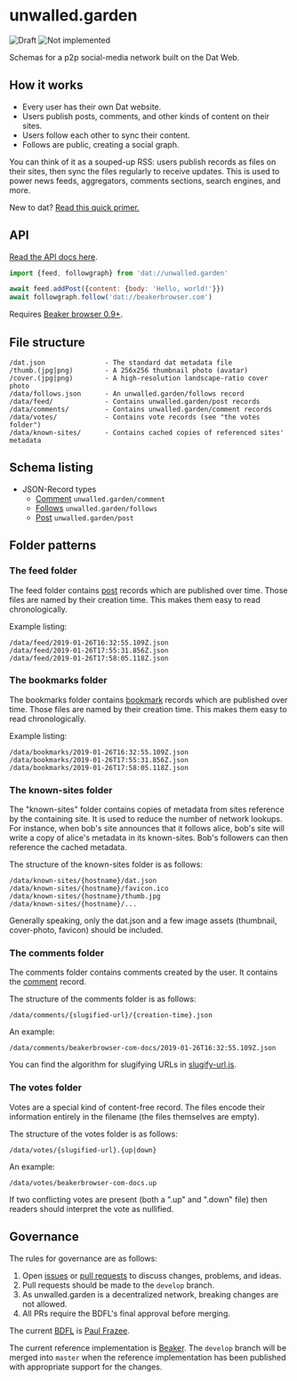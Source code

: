 # unwalled.garden

![Draft](https://img.shields.io/badge/Draft-In%20progress-yellow.svg) ![Not implemented](https://img.shields.io/badge/Status-Not%20implemented-red.svg)

Schemas for a p2p social-media network built on the Dat Web.

## How it works

 - Every user has their own Dat website.
 - Users publish posts, comments, and other kinds of content on their sites.
 - Users follow each other to sync their content.
 - Follows are public, creating a social graph.

You can think of it as a souped-up RSS: users publish records as files on their sites, then sync the files regularly to receive updates. This is used to power news feeds, aggregators, comments sections, search engines, and more.

New to dat? [Read this quick primer.](./dat-primer.md)

## API

[Read the API docs here](./api.md).

```js
import {feed, followgraph} from 'dat://unwalled.garden'

await feed.addPost({content: {body: 'Hello, world!'}})
await followgraph.follow('dat://beakerbrowser.com')
```

Requires [Beaker browser 0.9+](https://beakerbrowser.com).

## File structure

```
/dat.json               - The standard dat metadata file
/thumb.(jpg|png)        - A 256x256 thumbnail photo (avatar)
/cover.(jpg|png)        - A high-resolution landscape-ratio cover photo
/data/follows.json      - An unwalled.garden/follows record
/data/feed/             - Contains unwalled.garden/post records
/data/comments/         - Contains unwalled.garden/comment records
/data/votes/            - Contains vote records (see "the votes folder")
/data/known-sites/      - Contains cached copies of referenced sites' metadata
```

## Schema listing

 - JSON-Record types
   - [Comment](./comment.md) `unwalled.garden/comment`
   - [Follows](./follows.md) `unwalled.garden/follows`
   - [Post](./post.md) `unwalled.garden/post`

## Folder patterns

### The feed folder

The feed folder contains [post](./post.md) records which are published over time. Those files are named by their creation time. This makes them easy to read chronologically.

Example listing:

```
/data/feed/2019-01-26T16:32:55.109Z.json
/data/feed/2019-01-26T17:55:31.856Z.json
/data/feed/2019-01-26T17:58:05.118Z.json
```

### The bookmarks folder

The bookmarks folder contains [bookmark](./bookmark.md) records which are published over time. Those files are named by their creation time. This makes them easy to read chronologically.

Example listing:

```
/data/bookmarks/2019-01-26T16:32:55.109Z.json
/data/bookmarks/2019-01-26T17:55:31.856Z.json
/data/bookmarks/2019-01-26T17:58:05.118Z.json
```

### The known-sites folder

The "known-sites" folder contains copies of metadata from sites reference by the containing site. It is used to reduce the number of network lookups. For instance, when bob's site announces that it follows alice, bob's site will write a copy of alice's metadata in its known-sites. Bob's followers can then reference the cached metadata.

The structure of the known-sites folder is as follows:

```
/data/known-sites/{hostname}/dat.json
/data/known-sites/{hostname}/favicon.ico
/data/known-sites/{hostname}/thumb.jpg
/data/known-sites/{hostname}/...
```

Generally speaking, only the dat.json and a few image assets (thumbnail, cover-photo, favicon) should be included.

### The comments folder

The comments folder contains comments created by the user. It contains the [comment](./comment.md) record.

The structure of the comments folder is as follows:

```
/data/comments/{slugified-url}/{creation-time}.json
```

An example:

```
/data/comments/beakerbrowser-com-docs/2019-01-26T16:32:55.109Z.json
```

You can find the algorithm for slugifying URLs in [slugify-url.js](slugify-url.js).

### The votes folder

Votes are a special kind of content-free record. The files encode their information entirely in the filename (the files themselves are empty).

The structure of the votes folder is as follows:

```
/data/votes/{slugified-url}.{up|down}
```

An example:

```
/data/votes/beakerbrowser-com-docs.up
```

If two conflicting votes are present (both a ".up" and ".down" file) then readers should interpret the vote as nullified.

## Governance

The rules for governance are as follows:

 1. Open [issues](/issues) or [pull requests](/pulls) to discuss changes, problems, and ideas.
 2. Pull requests should be made to the `develop` branch.
 3. As unwalled.garden is a decentralized network, breaking changes are not allowed.
 4. All PRs require the BDFL's final approval before merging.

The current [BDFL](https://en.wikipedia.org/wiki/Benevolent_dictator_for_life) is [Paul Frazee](https://github.com/pfrazee).

The current reference implementation is [Beaker](https://github.com/beakerbrowser/beaker). The `develop` branch will be merged into `master` when the reference implementation has been published with appropriate support for the changes.
